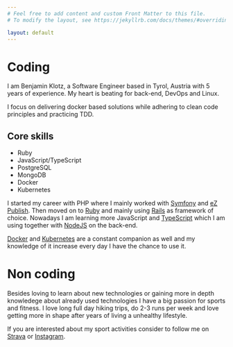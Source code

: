 ```yaml
---
# Feel free to add content and custom Front Matter to this file.
# To modify the layout, see https://jekyllrb.com/docs/themes/#overriding-theme-defaults

layout: default
---
```

# Coding

I am Benjamin Klotz, a Software Engineer based in Tyrol, Austria with 5 years of experience.
My heart is beating for back-end, DevOps and Linux.

I focus on delivering docker based solutions while adhering to clean code principles and practicing TDD.

## Core skills

- Ruby
- JavaScript/TypeScript
- PostgreSQL
- MongoDB
- Docker
- Kubernetes

I started my career with PHP where I mainly worked with [Symfony](https://symfony.com/) and [eZ Publish](https://github.com/ezsystems/ezpublish-community). Then moved on to [Ruby](https://www.ruby-lang.org/en/) and mainly using [Rails](https://rubyonrails.org/) as framework of choice.
Nowadays I am learning more JavaScript and [TypeScript](https://www.typescriptlang.org/) which I am using together with [NodeJS](https://nodejs.dev/) on the back-end.

[Docker](https://www.docker.com/) and [Kubernetes](https://kubernetes.io/) are a constant companion as well and my knowledge of it increase every day I have the chance to use it.

# Non coding

Besides loving to learn about new technologies or gaining more in depth knowledege about already used technologies I have a big passion for sports and fitness.
I love long full day hiking trips, do 2-3 runs per week and love getting more in shape after years of living a unhealthy lifestyle.

If you are interested about my sport activities consider to follow me on [Strava](https://www.strava.com/athletes/70701998) or [Instagram](https://www.instagram.com/bk_cupra/).
